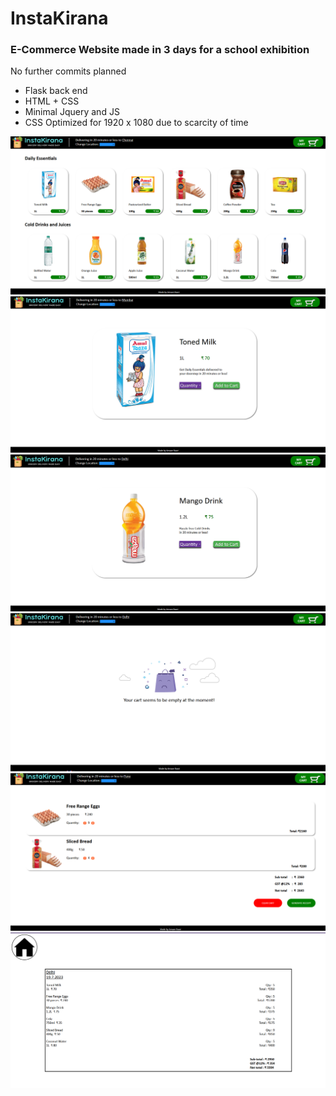 <h1>InstaKirana</h1>

<h3> E-Commerce Website made in 3 days for a school exhibition </h3>

No further commits planned
<ul>
<li>Flask back end</li>
<li>HTML + CSS</li>
<li>Minimal Jquery and JS</li>
<li>CSS Optimized for 1920 x 1080 due to scarcity of time</li>
</ul>

<img alt="home.png" src="static/images/readme images/home.png"/>
<img alt="item 1.png" src="static/images/readme images/item 1.png"/>
<img alt="item 2.png" src="static/images/readme images/item 2.png"/>
<img alt="empty cart.png" src="static/images/readme images/empty cart.png"/>
<img alt="cart.png" src="static/images/readme images/cart.png"/>
<img alt="receipt.png" src="static/images/readme images/receipt.png"/>